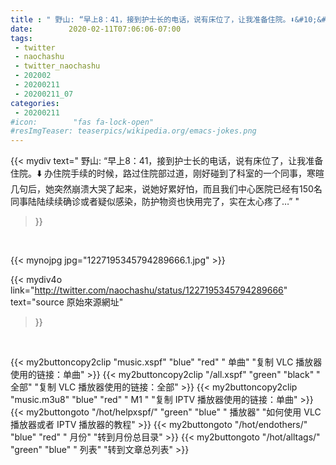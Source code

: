 ```yaml
---
title : " 野山: “早上8：41，接到护士长的电话，说有床位了，让我准备住院。⬇️&#10;&#10;办住院手续的时候，路过住院部过道，刚好碰到了科室的一个同事，寒暄几句后，她突然崩溃大哭了起来，说她好累好怕，而且我们中心医院已经有150名同事陆陆续续确诊或者疑似感染，防护物资也快用完了，实在太心疼了…”  "
date:        2020-02-11T07:06:06-07:00
tags:
 - twitter
 - naochashu
 - twitter_naochashu
 - 202002
 - 20200211
 - 20200211_07
categories:
 - 20200211
#icon:        "fas fa-lock-open"
#resImgTeaser: teaserpics/wikipedia.org/emacs-jokes.png
---
```


{{< mydiv text=" 野山: “早上8：41，接到护士长的电话，说有床位了，让我准备住院。⬇️&#10;&#10;办住院手续的时候，路过住院部过道，刚好碰到了科室的一个同事，寒暄几句后，她突然崩溃大哭了起来，说她好累好怕，而且我们中心医院已经有150名同事陆陆续续确诊或者疑似感染，防护物资也快用完了，实在太心疼了…”  "
>}}
<br>


 {{< mynojpg jpg="1227195345794289666.1.jpg" >}}<br> 



{{< mydiv4o link="http://twitter.com/naochashu/status/1227195345794289666"
text="source 原始來源網址"
>}}


<br>



{{< my2buttoncopy2clip "music.xspf"        "blue"   "red"    " 单曲"  "复制 VLC 播放器使用的链接：单曲" >}} {{< my2buttoncopy2clip "/all.xspf"         "green"  "black"  " 全部"  "复制 VLC 播放器使用的链接：全部" >}} {{< my2buttoncopy2clip "music.m3u8"        "blue"   "red"    " M1 "    "复制 IPTV 播放器使用的链接：单曲" >}} {{< my2buttongoto      "/hot/helpxspf/"    "green"  "blue"   " 播放器" "如何使用 VLC 播放器或者 IPTV 播放器的教程" >}} {{< my2buttongoto      "/hot/endothers/"   "blue"   "red"    " 月份"   "转到月份总目录" >}} {{< my2buttongoto      "/hot/alltags/"     "green"  "blue"   " 列表"   "转到文章总列表" >}} 
